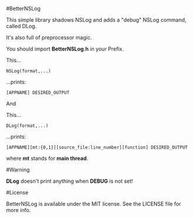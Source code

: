 #BetterNSLog

This simple library shadows NSLog and adds a "debug" NSLog command, called DLog.

It's also full of preprocessor magic.

You should import **BetterNSLog.h** in your Prefix.

This...

    NSLog(format,...)

...prints:

    [APPNAME] DESIRED_OUTPUT

And

This...

    DLog(format,...)

...prints:

    [APPNAME][mt:{0,1}][source_file:line_number][function] DESIRED_OUTPUT

where **mt** stands for **main thread**.

#Warning

**DLog** doesn't print anything when **DEBUG** is not set!

#License

BetterNSLog is available under the MIT license. See the LICENSE file for more info.

